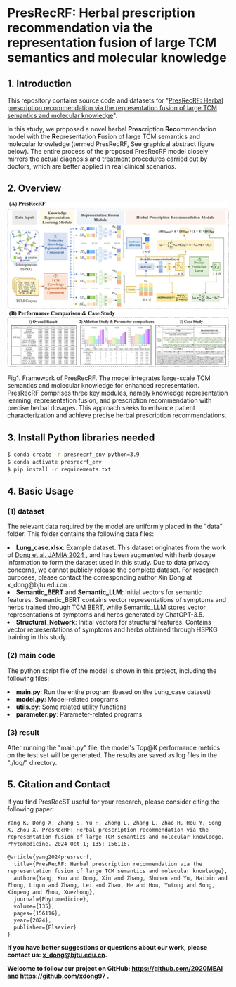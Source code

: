 # PresRecRF: Herbal prescription recommendation via the representation fusion of large TCM semantics and molecular knowledge

## 1. Introduction

This repository contains source code and datasets for "[PresRecRF: Herbal prescription recommendation via the representation fusion of large TCM semantics and molecular knowledge](https://doi.org/10.1016/j.phymed.2024.156116)". 

In this study, we proposed a novel herbal **Pres**cription **Rec**ommendation model with the **R**epresentation **F**usion of large TCM semantics and molecular knowledge (termed PresRecRF, See graphical abstract figure below). 
The entire process of the proposed PresRecRF model closely mirrors the actual diagnosis and treatment procedures carried out by doctors, which are better applied in real clinical scenarios.

## 2. Overview

![PresRecRF_GA.jpg](fig/PresRecRF_GA.jpg)

Fig1. Framework of PresRecRF. The model integrates large-scale TCM semantics and molecular knowledge for enhanced representation. PresRecRF comprises three key modules, namely knowledge representation learning, representation fusion, and prescription recommendation with precise herbal dosages. 
This approach seeks to enhance patient characterization and achieve precise herbal prescription recommendations.

## 3. Install Python libraries needed
```bash
$ conda create -n presrecrf_env python=3.9
$ conda activate presrecrf_env
$ pip install -r requirements.txt
```

## 4. Basic Usage
### (1) dataset
The relevant data required by the model are uniformly placed in the "data" folder. This folder contains the following data files:
<li><b>Lung_case.xlsx</b>: Example dataset. This dataset originates from the work of 
<a href="https://academic.oup.com/jamia/article/31/6/1268/7643677?login=true"> Dong et al. JAMIA 2024 </a>, and has been augmented with herb dosage information to form the dataset used in this study. 
Due to data privacy concerns, we cannot publicly release the complete dataset. For research purposes, please contact the corresponding author Xin Dong at <a> x_dong@bjtu.edu.cn </a>. </li> 
<li><b>Semantic_BERT</b> and <b>Semantic_LLM</b>: Initial vectors for semantic features. Semantic_BERT contains vector representations of symptoms and herbs trained through TCM BERT, while Semantic_LLM stores vector representations of symptoms and herbs generated by ChatGPT-3.5.</li> 
<li><b>Structural_Network</b>: Initial vectors for structural features. Contains vector representations of symptoms and herbs obtained through HSPKG training in this study.</li>

### (2) main code
The python script file of the model is shown in this project, including the following files:
<li><b>main.py</b>: Run the entire program (based on the Lung_case dataset)
<li><b>model.py</b>: Model-related programs
<li><b>utils.py</b>: Some related utility functions
<li><b>parameter.py</b>: Parameter-related programs

### (3) result
After running the "main.py" file, the model's Top@K performance metrics on the test set will be generated. The results are saved as log files in the "./log/" directory.

## 5. Citation and Contact

If you find PresRecST useful for your research, please consider citing the following paper:

```
Yang K, Dong X, Zhang S, Yu H, Zhong L, Zhang L, Zhao H, Hou Y, Song X, Zhou X. PresRecRF: Herbal prescription recommendation via the representation fusion of large TCM semantics and molecular knowledge. Phytomedicine. 2024 Oct 1; 135: 156116.
```

```
@article{yang2024presrecrf,
  title={PresRecRF: Herbal prescription recommendation via the representation fusion of large TCM semantics and molecular knowledge},
  author={Yang, Kuo and Dong, Xin and Zhang, Shuhan and Yu, Haibin and Zhong, Liqun and Zhang, Lei and Zhao, He and Hou, Yutong and Song, Xinpeng and Zhou, Xuezhong},
  journal={Phytomedicine},
  volume={135},
  pages={156116},
  year={2024},
  publisher={Elsevier}
}
```

<b>If you have better suggestions or questions about our work, please contact us: <a>x_dong@bjtu.edu.cn</a>. </b> 

<b>Welcome to follow our project on GitHub: <a>https://github.com/2020MEAI </a> and <a> https://github.com/xdong97 </a>. </b>
